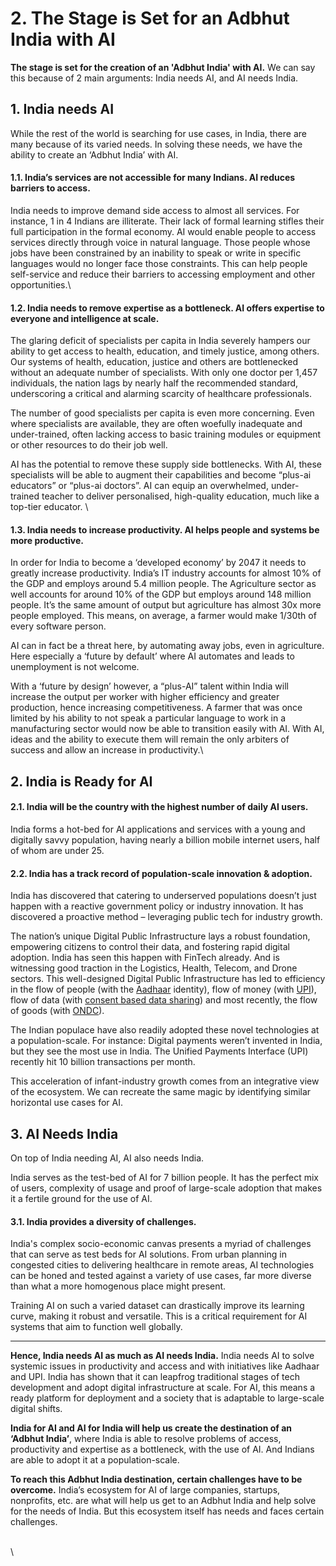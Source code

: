 # 2. The Stage is Set for an Adbhut India with AI

**The stage is set for the creation of an 'Adbhut India' with AI.** We can say this because of 2 main arguments: India needs AI, and AI needs India.&#x20;

## 1. India needs AI

While the rest of the world is searching for use cases, in India, there are many because of its varied needs. In solving these needs, we have the ability to create an ‘Adbhut India’ with AI.

#### **1.1. India’s services are not accessible for many Indians. AI reduces barriers to access.**

India needs to improve demand side access to almost all services. For instance, 1 in 4 Indians are illiterate. Their lack of formal learning stifles their full participation in the formal economy.  AI would enable people to access services directly through voice in natural language. Those people whose jobs have been constrained by an inability to speak or write in specific languages would no longer face those constraints. This can help people self-service and reduce their barriers to accessing employment and other opportunities.\


#### **1.2. India needs to remove expertise as a bottleneck. AI offers expertise to everyone and intelligence at scale.**&#x20;

The glaring deficit of specialists per capita in India severely hampers our ability to get access to health, education, and timely justice, among others. Our systems of health, education, justice and others are bottlenecked without an adequate number of specialists. With only one doctor per 1,457 individuals, the nation lags by nearly half the recommended standard, underscoring a critical and alarming scarcity of healthcare professionals.&#x20;

The number of good specialists per capita is even more concerning. Even where specialists are available, they are often woefully inadequate and under-trained, often lacking access to basic training modules or equipment or other resources to do their job well.

AI has the potential to remove these supply side bottlenecks. With AI, these specialists will be able to augment their capabilities and become “plus-ai educators” or “plus-ai doctors”.  AI can equip an overwhelmed, under-trained teacher to deliver personalised, high-quality education, much like a top-tier educator. \


#### **1.3. India needs to increase productivity. AI helps people and systems be more productive.**

In order for India to become a ‘developed economy’ by 2047 it needs to greatly increase productivity. India’s IT industry accounts for almost 10% of the GDP and employs around 5.4 million people. The Agriculture sector as well accounts for around 10% of the GDP but employs around 148 million people. It’s the same amount of output but agriculture has almost 30x more people employed. This means, on average, a farmer would make 1/30th of every software person.

AI can in fact be a threat here, by automating away jobs, even in agriculture. Here especially a ‘future by default’ where AI automates and leads to unemployment is not welcome.

With a ‘future by design’ however, a “plus-AI” talent within India will increase the output per worker with higher efficiency and greater production, hence increasing competitiveness. A farmer that was once limited by his ability to not speak a particular language to work in a manufacturing sector would now be able to transition easily with AI. With AI, ideas and the ability to execute them will remain the only arbiters of success and allow an increase in productivity.\


## 2. India is Ready for AI

#### **2.1. India will be the country with the highest number of daily AI users.**&#x20;

India forms a hot-bed for AI applications and services with a young and digitally savvy population, having nearly a billion mobile internet users, half of whom are under 25.



#### **2.2. India has a track record of population-scale innovation & adoption.**

India has discovered that catering to underserved populations doesn’t just happen with a reactive government policy or industry innovation. It has discovered a proactive method – leveraging public tech for industry growth.

The nation’s unique Digital Public Infrastructure lays a robust foundation, empowering citizens to control their data, and fostering rapid digital adoption. India has seen this happen with FinTech already. And is witnessing good traction in the Logistics, Health, Telecom, and Drone sectors. This well-designed Digital Public Infrastructure has led to efficiency in the flow of people (with the [Aadhaar](https://en.wikipedia.org/wiki/Aadhaar) identity), flow of money (with [UPI](https://en.wikipedia.org/wiki/Unified\_Payments\_Interface)), flow of data (with [consent based data sharing](https://sahamati.org.in/what-is-account-aggregator/)) and most recently, the flow of goods (with [ONDC](https://ondc.org/)).&#x20;

The Indian populace have also readily adopted these novel technologies at a population-scale. For instance: Digital payments weren’t invented in India, but they see the most use in India. The Unified Payments Interface (UPI) recently hit 10 billion transactions per month.&#x20;

This acceleration of infant-industry growth comes from an integrative view of the ecosystem. We can recreate the same magic by identifying similar horizontal use cases for AI.



## 3. AI Needs India

On top of India needing AI, AI also needs India.&#x20;

India serves as the test-bed of AI for 7 billion people. It has the perfect mix of users, complexity of usage and proof of large-scale adoption that makes it a fertile ground for the use of AI.&#x20;



#### **3.1. India provides a diversity of challenges.**

India's complex socio-economic canvas presents a myriad of challenges that can serve as test beds for AI solutions. From urban planning in congested cities to delivering healthcare in remote areas, AI technologies can be honed and tested against a variety of use cases, far more diverse than what a more homogenous place might present.

Training AI on such a varied dataset can drastically improve its learning curve, making it robust and versatile. This is a critical requirement for AI systems that aim to function well globally.





***



**Hence, India needs AI as much as AI needs India.** India needs AI to solve systemic issues in productivity and access and with initiatives like Aadhaar and UPI. India has shown that it can leapfrog traditional stages of tech development and adopt digital infrastructure at scale. For AI, this means a ready platform for deployment and a society that is adaptable to large-scale digital shifts.



**India for AI and AI for India will help us create the destination of an ‘Adbhut India’**, where India is able to resolve problems of access, productivity and expertise as a bottleneck, with the use of AI. And Indians are able to adopt it at a population-scale.



**To reach this Adbhut India destination, certain challenges have to be overcome.** India’s ecosystem for AI of large companies, startups, nonprofits, etc. are what will help us get to an Adbhut India and help solve for the needs of India. But this ecosystem itself has needs and faces certain challenges.&#x20;

\
\
